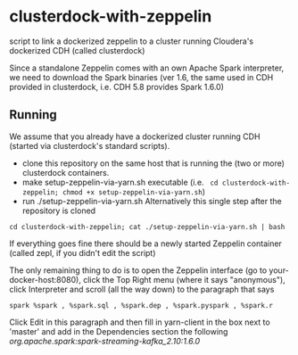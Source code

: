 # clusterdock-with-zeppelin

script to link a dockerized zeppelin to a cluster running Cloudera's dockerized CDH (called clusterdock)

Since a standalone Zeppelin comes with an own Apache Spark interpreter, we need to download the Spark binaries (ver 1.6, the same used in CDH provided in clusterdock, i.e. CDH 5.8 provides Spark 1.6.0)

## Running

We assume that you already have a dockerized cluster running CDH (started via clusterdock's standard scripts). 
* clone this repository on the same host that is running the (two or more) clusterdock containers.
* make setup-zeppelin-via-yarn.sh executable (i.e. ``` cd clusterdock-with-zeppelin; chmod +x setup-zeppelin-via-yarn.sh```)
* run ./setup-zeppelin-via-yarn.sh
Alternatively this single step after the repository is cloned

```
cd clusterdock-with-zeppelin; cat ./setup-zeppelin-via-yarn.sh | bash
```

If everything goes fine there should be a newly started Zeppelin container (called zepl, if you didn't edit the script)

The only remaining thing to do is to open the Zeppelin interface (go to your-docker-host:8080), click the Top Right menu (where it says "anonymous"), click Interpreter and scroll (all the way down) to the paragraph that says

```spark %spark , %spark.sql , %spark.dep , %spark.pyspark , %spark.r  ```

Click Edit in this paragraph and then fill in yarn-client in the box next to 'master' and add in the Dependencies section the following *org.apache.spark:spark-streaming-kafka_2.10:1.6.0*

